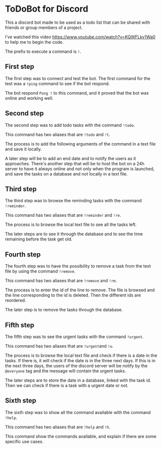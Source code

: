 # ToDoBot for Discord

This a discord bot made to be used as a todo list that can be shared with friends or group members of a project.

I've watched this video https://www.youtube.com/watch?v=KQWFLkv1Wa0 to help me to begin the code.

The prefix to execute a command is `!`.

## First step

The first step was to connect and test the bot. The first command for the test was a `!ping` command to see if the bot respond.

The bot respond `Pong !` to this command, and it proved that the bot was online and working well.

## Second step

The second step was to add todo tasks with the command `!todo`.

This command has two aliases that are `!todo` and `!t`.

The process is to add the following arguments of the command in a text file and save it locally. 

A later step will be to add an end date and to notify the users as it approaches. There's another step that will be to host the bot on a 24h server to have it always online and not only when the program is launched, and save the tasks on a database and not locally in a text file.

## Third step

The third step was to browse the reminding tasks with the command `!reminder`.

This command has two aliases that are `!reminder` and `!re`.

The process is to browse the local text file to see all the tasks left.

The later steps are to see it through the database and to see the time remaining before the task get old.

## Fourth step

The fourth step was to have the possibility to remove a task from the text file by using the command `!remove`.

This command has two aliases that are `!remove` and `!rm`.

The process is to enter the id of the line to remove. The file is browsed and the line corresponding to the id is deleted. Then the different ids are reordered.

The later step is to remove the tasks through the database.

## Fifth step

The fifth step was to see the urgent tasks with the command `!urgent`.

This command has two aliases that are `!urgent`and `!u`.

The process is to browse the local text file and check if there is a date in the tasks. If there is, it will check if the date is in the three next days. If this is in the next three days, the users of the discord server will be notify by the `@everyone` tag and the message will contain the urgent tasks.

The later steps are to store the date in a database, linked with the task id. Then we can check if there is a task with a urgent date or not.

## Sixth step

The sixth step was to show all the command available with the command `!help`.

This command has two aliases that are `!help` and `!h`.

This command show the commands available, and explain if there are some specific use cases.

